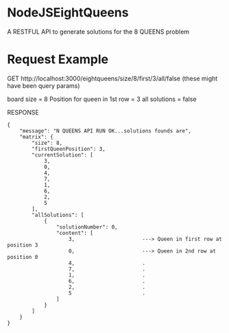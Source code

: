 # NodeJSEightQueens

A RESTFUL API to generate solutions for the 8 QUEENS problem

# Request Example

GET http://localhost:3000/eightqueens/size/8/first/3/all/false (these might have been query params)

board size = 8
Position for queen in 1st row = 3
all solutions = false

RESPONSE

```
{
    "message": "N QUEENS API RUN OK...solutions founds are",
    "matrix": {
        "size": 8,
        "firstQueenPosition": 3,
        "currentSolution": [
            3,
            0,
            4,
            7,
            1,
            6,
            2,
            5
        ],
        "allSolutions": [
            {
                "solutionNumber": 0,
                "content": [
                    3,                      ---> Queen in first row at position 3
                    0,                      ---> Queen in 2nd row at position 0
                    4,                      .
                    7,                      .
                    1,                      .
                    6,                      .
                    2,                      .
                    5                       .
                ]
            }
        ]
    }
}
```
